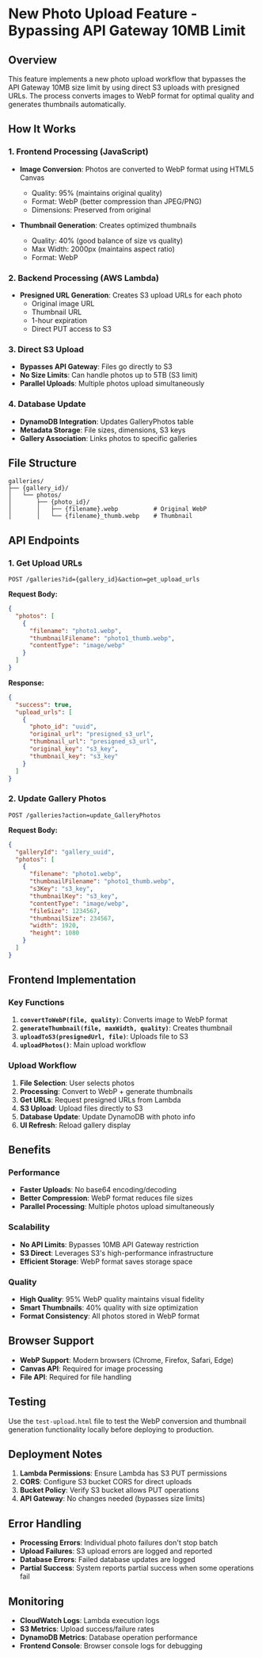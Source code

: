 # New Photo Upload Feature - Bypassing API Gateway 10MB Limit

## Overview

This feature implements a new photo upload workflow that bypasses the API Gateway 10MB size limit by using direct S3 uploads with presigned URLs. The process converts images to WebP format for optimal quality and generates thumbnails automatically.

## How It Works

### 1. Frontend Processing (JavaScript)
- **Image Conversion**: Photos are converted to WebP format using HTML5 Canvas
  - Quality: 95% (maintains original quality)
  - Format: WebP (better compression than JPEG/PNG)
  - Dimensions: Preserved from original

- **Thumbnail Generation**: Creates optimized thumbnails
  - Quality: 40% (good balance of size vs quality)
  - Max Width: 2000px (maintains aspect ratio)
  - Format: WebP

### 2. Backend Processing (AWS Lambda)
- **Presigned URL Generation**: Creates S3 upload URLs for each photo
  - Original image URL
  - Thumbnail URL
  - 1-hour expiration
  - Direct PUT access to S3

### 3. Direct S3 Upload
- **Bypasses API Gateway**: Files go directly to S3
- **No Size Limits**: Can handle photos up to 5TB (S3 limit)
- **Parallel Uploads**: Multiple photos upload simultaneously

### 4. Database Update
- **DynamoDB Integration**: Updates GalleryPhotos table
- **Metadata Storage**: File sizes, dimensions, S3 keys
- **Gallery Association**: Links photos to specific galleries

## File Structure

```
galleries/
├── {gallery_id}/
│   └── photos/
│       ├── {photo_id}/
│       │   ├── {filename}.webp          # Original WebP
│       │   └── {filename}_thumb.webp    # Thumbnail
```

## API Endpoints

### 1. Get Upload URLs
```
POST /galleries?id={gallery_id}&action=get_upload_urls
```

**Request Body:**
```json
{
  "photos": [
    {
      "filename": "photo1.webp",
      "thumbnailFilename": "photo1_thumb.webp",
      "contentType": "image/webp"
    }
  ]
}
```

**Response:**
```json
{
  "success": true,
  "upload_urls": [
    {
      "photo_id": "uuid",
      "original_url": "presigned_s3_url",
      "thumbnail_url": "presigned_s3_url",
      "original_key": "s3_key",
      "thumbnail_key": "s3_key"
    }
  ]
}
```

### 2. Update Gallery Photos
```
POST /galleries?action=update_GalleryPhotos
```

**Request Body:**
```json
{
  "galleryId": "gallery_uuid",
  "photos": [
    {
      "filename": "photo1.webp",
      "thumbnailFilename": "photo1_thumb.webp",
      "s3Key": "s3_key",
      "thumbnailKey": "s3_key",
      "contentType": "image/webp",
      "fileSize": 1234567,
      "thumbnailSize": 234567,
      "width": 1920,
      "height": 1080
    }
  ]
}
```

## Frontend Implementation

### Key Functions

1. **`convertToWebP(file, quality)`**: Converts image to WebP format
2. **`generateThumbnail(file, maxWidth, quality)`**: Creates thumbnail
3. **`uploadToS3(presignedUrl, file)`**: Uploads file to S3
4. **`uploadPhotos()`**: Main upload workflow

### Upload Workflow

1. **File Selection**: User selects photos
2. **Processing**: Convert to WebP + generate thumbnails
3. **Get URLs**: Request presigned URLs from Lambda
4. **S3 Upload**: Upload files directly to S3
5. **Database Update**: Update DynamoDB with photo info
6. **UI Refresh**: Reload gallery display

## Benefits

### Performance
- **Faster Uploads**: No base64 encoding/decoding
- **Better Compression**: WebP format reduces file sizes
- **Parallel Processing**: Multiple photos upload simultaneously

### Scalability
- **No API Limits**: Bypasses 10MB API Gateway restriction
- **S3 Direct**: Leverages S3's high-performance infrastructure
- **Efficient Storage**: WebP format saves storage space

### Quality
- **High Quality**: 95% WebP quality maintains visual fidelity
- **Smart Thumbnails**: 40% quality with size optimization
- **Format Consistency**: All photos stored in WebP format

## Browser Support

- **WebP Support**: Modern browsers (Chrome, Firefox, Safari, Edge)
- **Canvas API**: Required for image processing
- **File API**: Required for file handling

## Testing

Use the `test-upload.html` file to test the WebP conversion and thumbnail generation functionality locally before deploying to production.

## Deployment Notes

1. **Lambda Permissions**: Ensure Lambda has S3 PUT permissions
2. **CORS**: Configure S3 bucket CORS for direct uploads
3. **Bucket Policy**: Verify S3 bucket allows PUT operations
4. **API Gateway**: No changes needed (bypasses size limits)

## Error Handling

- **Processing Errors**: Individual photo failures don't stop batch
- **Upload Failures**: S3 upload errors are logged and reported
- **Database Errors**: Failed database updates are logged
- **Partial Success**: System reports partial success when some operations fail

## Monitoring

- **CloudWatch Logs**: Lambda execution logs
- **S3 Metrics**: Upload success/failure rates
- **DynamoDB Metrics**: Database operation performance
- **Frontend Console**: Browser console logs for debugging

